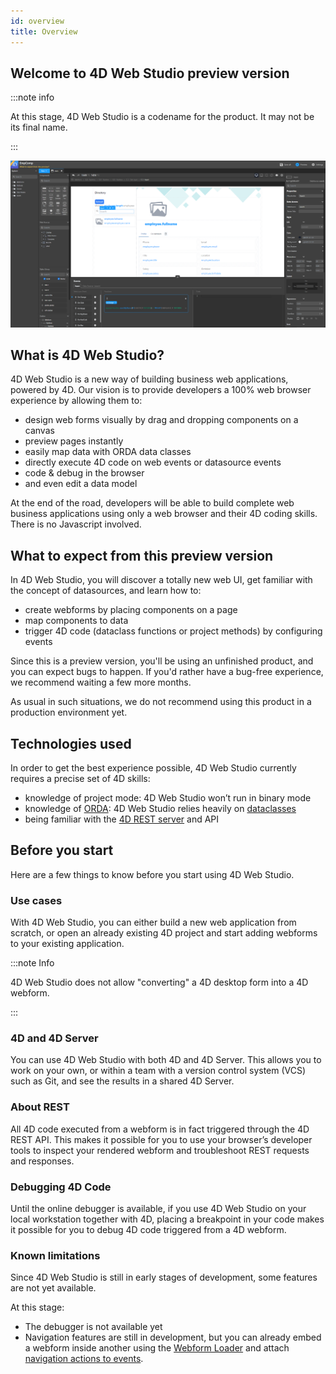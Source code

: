```yaml
---
id: overview
title: Overview
---
```


## Welcome to 4D Web Studio preview version

:::note info

 At this stage, 4D Web Studio is a codename for the product. It may not be its final name.

:::

![alt-text](img/web-studio-intro.png)

## What is 4D Web Studio?

4D Web Studio is a new way of building business web applications, powered by 4D. Our vision is to provide developers a 100% web browser experience by allowing them to:

* design web forms visually by drag and dropping components on a canvas
* preview pages instantly
* easily map data with ORDA data classes
* directly execute 4D code on web events or datasource events
* code & debug in the browser
* and even edit a data model

At the end of the road, developers will be able to build complete web business applications using only a web browser and their 4D coding skills. There is no Javascript involved.

## What to expect from this preview version

In 4D Web Studio, you will discover a totally new web UI, get familiar with the concept of datasources, and learn how to:
* create webforms by placing components on a page
* map components to data
* trigger 4D code (dataclass functions or project methods) by configuring events

Since this is a preview version, you'll be using an unfinished product, and you can expect bugs to happen. If you'd rather have a bug-free experience, we recommend waiting a few more months.

As usual in such situations, we do not recommend using this product in a production environment yet.

## Technologies used

In order to get the best experience possible, 4D Web Studio currently requires a precise set of 4D skills:
* knowledge of project mode: 4D Web Studio won’t run in binary mode
* knowledge of [ORDA](https://developer.4d.com/docs/en/ORDA/overview.html): 4D Web Studio relies heavily on [dataclasses](https://developer.4d.com/docs/en/ORDA/dsmapping.html#dataclass)
* being familiar with the [4D REST server](https://developer.4d.com/docs/en/REST/gettingStarted.html) and API

## Before you start

Here are a few things to know before you start using 4D Web Studio.

### Use cases

With 4D Web Studio, you can either build a new web application from scratch, or open an already existing 4D project and start adding webforms to your existing application.

:::note Info

4D Web Studio does not allow "converting" a 4D desktop form into a 4D webform.

:::

### 4D and 4D Server

You can use 4D Web Studio with both 4D and 4D Server. This allows you to work on your own, or within a team with a version control system (VCS) such as Git, and see the results in a shared 4D Server.
### About REST 
All 4D code executed from a webform is in fact triggered through the 4D REST API. This makes it possible for you to use your browser’s developer tools to inspect your rendered webform and troubleshoot REST requests and responses.

### Debugging 4D Code
Until the online debugger is available, if you use 4D Web Studio on your local workstation together with 4D, placing a breakpoint in your code makes it possible for you to debug 4D code triggered from a 4D webform.

### Known limitations

Since 4D Web Studio is still in early stages of development, some features are not yet available.

 At this stage:
* The debugger is not available yet
* Navigation features are still in development, but you can already embed a webform inside another using the [Webform Loader](design-webforms/create-webform.md#component-list) and attach [navigation actions to events](design-webforms/events/events.md#bind-a-navigation-action-to-an-event).
